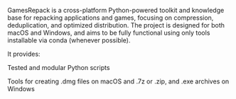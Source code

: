 GamesRepack is a cross-platform Python-powered toolkit and knowledge base for repacking applications and games, focusing on compression, deduplication, and optimized distribution. The project is designed for both macOS and Windows, and aims to be fully functional using only tools installable via conda (whenever possible).

It provides:

Tested and modular Python scripts

Tools for creating .dmg files on macOS and .7z or .zip, and .exe archives on Windows
